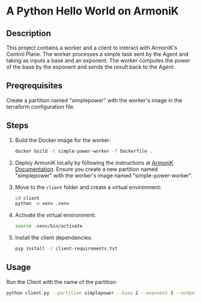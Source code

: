 # A Python Hello World on ArmoniK

## Description

This project contains a worker and a client to interact with ArmoniK's Control Plane. The worker processes a simple task sent by the Agent and taking as inputs a base and an exponent. The worker computes the power of the base by the exponent and sends the result back to the Agent.

## Preqrequisites
Create a partition named "simplepower" with the worker's image in the terraform configuration file.

## Steps

1. Build the Docker image for the worker:
    ```bash
    docker build -t simple-power-worker -f Dockerfile .
    ```

2. Deploy ArmoniK locally by following the instructions at [ArmoniK Documentation](https://aneoconsulting.github.io/ArmoniK/). Ensure you create a new partition named "simplepower" with the worker's image named "simple-power-worker".

3. Move to the `client` folder and create a virtual environment:
    ```bash
    cd client
    python -m venv .venv
    ```

4. Activate the virtual environment:
    ```bash
    source .venv/bin/activate
    ```

5. Install the client dependencies:
    ```bash
    pip install -r client-requirements.txt
    ```

## Usage

Run the Client with the name of the partition:

```bash
python client.py --partition simplepower --base 2 --exponent 3 --endpoint http://localhost:5001
```
